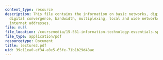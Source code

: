 ```yaml
---
content_type: resource
description: This file contains the information on basic networks, digital vs analog,
  digital convergence, bandwidth, multiplexing, local and wide networks, packet switching,
  internet addresses.
file: null
file_location: /coursemedia/15-561-information-technology-essentials-spring-2005/39c11ea0ef34a0e565fe71b1b29d48ae_lecture3.pdf
file_type: application/pdf
resourcetype: Document
title: lecture3.pdf
uid: 39c11ea0-ef34-a0e5-65fe-71b1b29d48ae
---
```

